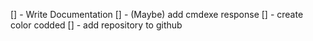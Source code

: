 [] - Write Documentation
[] - (Maybe) add cmdexe response
[] - create color codded
[] - add repository to github